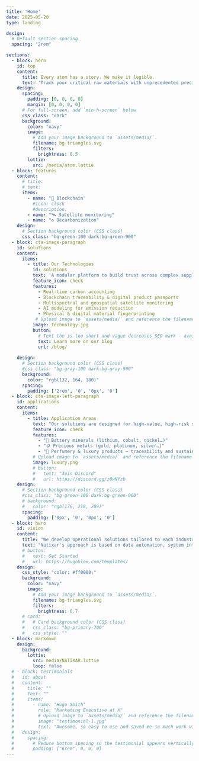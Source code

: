 ```yaml
---
title: 'Home'
date: 2025-05-20
type: landing

design:
  # Default section spacing
  spacing: "2rem"

sections:
  - block: hero
    id: top
    content:
      title: Every atom has a story. We make it legible.
      text: 'Track your critical raw materials with unprecedented precision: blockchain, satellite data, material fingerprinting, carbon analysis.'
    design:
      spacing:
        padding: [0, 0, 0, 0]
        margin: [0, 0, 0, 0]
      # For full-screen, add `min-h-screen` below
      css_class: "dark"
      background:
        color: "navy"
        image:
          # Add your image background to `assets/media/`.
          filename: bg-triangles.svg
          filters:
            brightness: 0.5
        lottie:
          src: /media/atom.lottie
  - block: features
    content:
      # title: 
      # text: 
      items:
        - name: "🔁 Blockchain"
          #icon: clock
          #description: 
        - name: "🛰️ Satellite monitoring"
        - name: "♻️ Decarbonization"
    design:
      # Section background color (CSS class)
      css_class: "bg-green-100 dark:bg-green-900"
  - block: cta-image-paragraph
    id: solutions
    content:
      items:
        - title: Our Technologies
          id: solutions 
          text: 'A modular platform to build trust across complex supply chains:'
          feature_icon: check
          features:
            - Real-time carbon accounting
            - Blockchain traceability & digital product passports
            - Multispectral and geospatial satellite monitoring
            - AI modeling for emission reduction
            - Physical & digital material fingerprinting
           # Upload image to `assets/media/` and reference the filename here
          image: technology.jpg
          button:
            # Text the is too short and vague decreases SEO mark - avoid "Learn more"
            text: Learn more on our blog
            url: /blog/
            
    design:
      # Section background color (CSS class)
      #css_class: "bg-gray-100 dark:bg-gray-900"
      background:
        color: "rgb(132, 164, 180)"
      spacing:
        padding: ['2rem', '0', '0px', '0']
  - block: cta-image-left-paragraph
    id: applications 
    content:
      items:
        - title: Application Areas
          text: "Our solutions are designed for high-value, high-risk supply chains:"
          feature_icon: check
          features:
            - "🔋 Battery minerals (lithium, cobalt, nickel…)"
            - "🪙 Precious metals (gold, platinum, silver…)"
            - "🌸 Perfumery & luxury products – traceability and sustainability of rare ingredients"
          # Upload image to `assets/media/` and reference the filename here
          image: luxury.png
          # button:
          #   text: "Join Discord"
          #   url: https://discord.gg/z8wNYzb
    design:
      # Section background color (CSS class)
      #css_class: "bg-green-100 dark:bg-green-900"
      # background:
      #   color: "rgb(176, 218, 209)"
      spacing:
        padding: ['0px', '0', '0px', '0']
  - block: hero
    id: vision 
    content:
      title: "We develop operational solutions tailored to each industry, need, and geography."
      text: "Natixar's approach is based on data automation, system interoperability, transparency, and regulatory foresight."
      # button:
      #   text: Get Started
      #   url: https://hugoblox.com/templates/
    design:
      css_style: "color: #ff0000;"
      background:
        color: "navy"
        image:
          # Add your image background to `assets/media/`.
          filename: bg-triangles.svg
          filters:
            brightness: 0.7
      # card:
      #   # Card background color (CSS class)
      #   css_class: "bg-primary-700"
      #   css_style: ""
  - block: markdown
    design:
      background:
        lottie:
          src: media/NATIXAR.lottie
          loop: false
  # - block: testimonials
  #   id: about
  #   content:
  #     title: ""
  #     text: ""
  #     items:
  #       - name: "Hugo Smith"
  #         role: "Marketing Executive at X"
  #         # Upload image to `assets/media/` and reference the filename here
  #         image: "testimonial-1.jpg"
  #         text: "Awesome, so easy to use and saved me so much work with the swappable pre-designed sections!"
  #   design:
  #     spacing:
  #       # Reduce bottom spacing so the testimonial appears vertically centered between sections
  #       padding: ["6rem", 0, 0, 0]
---
```

